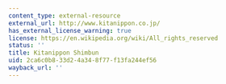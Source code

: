 ```yaml
---
content_type: external-resource
external_url: http://www.kitanippon.co.jp/
has_external_license_warning: true
license: https://en.wikipedia.org/wiki/All_rights_reserved
status: ''
title: Kitanippon Shimbun
uid: 2ca6c0b8-33d2-4a34-8f77-f13fa244ef56
wayback_url: ''
---
```

